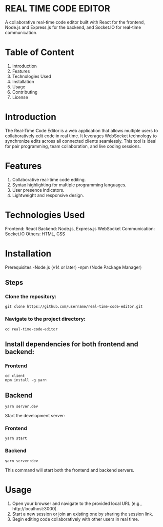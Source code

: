 # REAL TIME CODE EDITOR

A collaborative real-time code editor built with React for the frontend, Node.js and Express.js for the backend, and Socket.IO for real-time communication.

# Table of Content

1. Introduction
2. Features
3. Technologies Used
4. Installation
5. Usage
6. Contributing
7. License

# Introduction

The Real-Time Code Editor is a web application that allows multiple users to collaboratively edit code in real time. It leverages WebSocket technology to synchronize edits across all connected clients seamlessly. This tool is ideal for pair programming, team collaboration, and live coding sessions.

# Features

1. Collaborative real-time code editing.
2. Syntax highlighting for multiple programming languages.
3. User presence indicators.
4. Lightweight and responsive design.

# Technologies Used
Frontend: React
Backend: Node.js, Express.js
WebSocket Communication: Socket.IO
Others: HTML, CSS

# Installation

Prerequisites
-Node.js (v14 or later)
-npm (Node Package Manager)

## Steps

### Clone the repository:

`git clone https://github.com/username/real-time-code-editor.git`

### Navigate to the project directory:

`cd real-time-code-editor`

## Install dependencies for both frontend and backend:
### Frontend
```npm install
cd client 
npm install -g yarn
```
## Backend
```yarn server.dev```

Start the development server:
### Frontend
`yarn start`

### Backend 
`yarn server:dev`

This command will start both the frontend and backend servers.

# Usage

1. Open your browser and navigate to the provided local URL (e.g., http://localhost:3000).
2. Start a new session or join an existing one by sharing the session link.
3. Begin editing code collaboratively with other users in real time.
